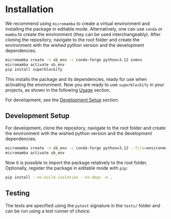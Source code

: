 # Installation

We recommend using `micromamba` to create a virtual
environment and installing the package in editable mode.
Alternatively, one can use `conda` or `mamba` to create the environment
(they can be used interchangeably).
After cloning the repository, navigate to the root folder and
create the environment with the wished python version and the development dependencies.

```bash
micromamba create -n sb_env -c conda-forge python=3.12 osmnx
micromamba activate sb_env
pip install superblockify
```

This installs the package and its dependencies,
ready for use when activating the environment.
Now you are ready to use `superblockify` in your projects,
as shown in the following [Usage](#usage) section.

For development, see the [Development Setup](#development-setup) section.

## Development Setup

For development, clone the repository, navigate to the root folder and
create the environment with the wished python version and the development dependencies.

```bash
micromamba create -n sb_env -c conda-forge python=3.12 --file=environment.yml
micromamba activate sb_env
```

Now it is possible to import the package relatively to the root folder.
Optionally, register the package in editable mode with `pip`:

```bash
pip install --no-build-isolation --no-deps -e .
```

## Testing

The tests are specified using the `pytest` signature in the `tests/` folder and
can be run using a test runner of choice.
